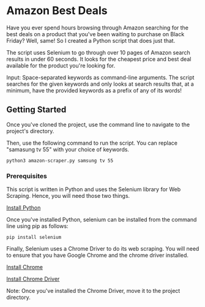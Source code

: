 # Amazon Best Deals

Have you ever spend hours browsing through Amazon searching for the best deals on a product that you've been waiting to purchase on Black Friday? Well, same! So I created a Python script that does just that.

The script uses Selenium to go through over 10 pages of Amazon search results in under 60 seconds. It looks for the cheapest price and best deal available for the product you're looking for.

Input: Space-separated keywords as command-line arguments. The script searches for the given keywords and only looks at search results that, at a minimum, have the provided keywords as a prefix of any of its words!

## Getting Started

Once you've cloned the project, use the command line to navigate to the project's directory.

Then, use the following command to run the script. You can replace "samasung tv 55" with your choice of keywords.

    python3 amazon-scraper.py samsung tv 55

### Prerequisites

This script is written in Python and uses the Selenium library for Web Scraping. Hence, you will need those two things.

[Install Python](https://www.python.org/downloads/)

Once you've installed Python, selenium can be installed from the command line using pip as follows:

    pip install selenium

Finally, Selenium uses a Chrome Driver to do its web scraping. You will need to ensure that you have Google Chrome and the chrome driver installed.

[Install Chrome](https://www.google.com/chrome/)

[Install Chrome Driver](https://sites.google.com/a/chromium.org/chromedriver/downloads)

Note: Once you've installed the Chrome Driver, move it to the project directory.
